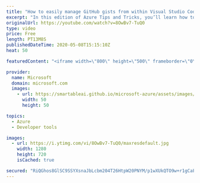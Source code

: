 ```yaml
---
title: "How to easily manage GitHub gists from within Visual Studio Code | Azure Tips and Tricks"
excerpt: "In this edition of Azure Tips and Tricks, you’ll learn how to create, manage, and share code snippets and interactive samples using GistPad extension for Visual Studio Code.   For more tips and tricks, visit: https://aka.ms/azuretipsandtricks   Get started with 12 months of free services and $200 USD"
originalUrl: https://youtube.com/watch?v=8OwBv7-TuQ0
type: video
price: Free
length: PT13M8S
publishedDateTime: 2020-05-08T15:15:10Z
heat: 50

featuredContent: "<iframe width=\"800\" height=\"500\" frameborder=\"0\" src=\"https://www.youtube.com/embed/8OwBv7-TuQ0\" allow=\"accelerometer; autoplay; encrypted-media; gyroscope; picture-in-picture\" allowfullscreen></iframe>"

provider:
  name: Microsoft
  domain: microsoft.com
  images:
    - url: https://smartableai.github.io/microsoft-azure/assets/images/organizations/microsoft.com-50x50.jpg
      width: 50
      height: 50

topics:
  - Azure
  - Developer tools

images:
  - url: https://i.ytimg.com/vi/8OwBv7-TuQ0/maxresdefault.jpg
    width: 1280
    height: 720
    isCached: true

secured: "RiQGhos8GlSC9SSYXsnaJbLcbm204T26HtpW20PNYM/p1wXUkQTO9w+r1gCaFbOh7lcEOCTOgl+B2noDvH5BP6sHDqipv/aHof4dkdCVK/Oq9OlV1stmbF2EpUXVl/FSv7FXjnWoqckOjWlE0GHGpaYy4ZQRNFrmYtNmd0c85Ke/XVpvMeZZeFg209DG/uog1t39fs6yJ3hwhEemfrQkzsL1CTxw7ZSKu2w8glmBnQuVieCcHejXX2laEWlz3D8W3iJzGg3mPSm6yneU24b5C3CL6jEB6XRB2ufR9G0aGIBVLEsG9mmk3SCSt7VITI/UvCOqI2nENOacPKeNcBCcljxPKISQ+udXlk5/si0+xDwoWnTGUKftMJ1/+GM/zk1il6NRT5bJveW3JM/YMBNVp2xAvxzsryU4X6jyCu6qAOY=;Jqk2jEcFopVBvskMTysU0g=="
---
```


